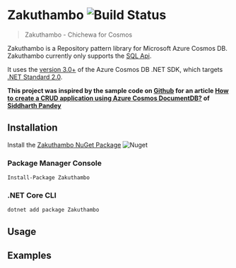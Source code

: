 # Zakuthambo ![Build Status](https://visuasoft.visualstudio.com/Zakuthambo/_apis/build/status/suddenelfilio.Zakuthambo?branchName=master)

> Zakuthambo - Chichewa for Cosmos

Zakuthambo is a Repository pattern library for Microsoft Azure Cosmos DB. Zakuthambo currently only supports the [SQL Api](https://docs.microsoft.com/en-us/azure/cosmos-db/sql-api-sdk-dotnet-core).

It uses the [version 3.0+](https://www.nuget.org/packages/Microsoft.Azure.Cosmos) of the Azure Cosmos DB .NET SDK, which targets [.NET Standard 2.0](https://docs.microsoft.com/dotnet/standard/net-standard).

**This project was inspired by the sample code on [Github](https://github.com/siddharth-pandey/Azure-Cosmos-DBPlay-Area/blob/master/AzureCosmosPlayAreaDocumentDb/Persistence/DocumentDbRepository.cs) for an article [How to create a CRUD application using Azure Cosmos DocumentDB?](http://www.siddharthpandey.net/create-crud-application-using-azure-cosmos-documentdb/) of [Siddharth Pandey](https://twitter.com/SiddharthP28)**

## Installation

Install the [Zakuthambo NuGet Package](https://www.nuget.org/packages/Zakuthambo) ![Nuget](https://visuasoft.vsrm.visualstudio.com/_apis/public/Release/badge/766251fc-2dd5-496b-8f24-87a9843f9118/1/1)
### Package Manager Console
```
Install-Package Zakuthambo
```

### .NET Core CLI
```
dotnet add package Zakuthambo
```

## Usage

## Examples